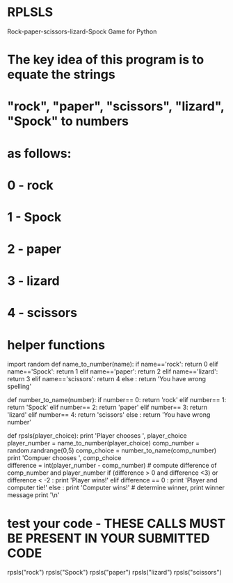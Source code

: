 # RPLSLS
Rock-paper-scissors-lizard-Spock Game for Python


# The key idea of this program is to equate the strings
# "rock", "paper", "scissors", "lizard", "Spock" to numbers
# as follows:
#
# 0 - rock
# 1 - Spock
# 2 - paper
# 3 - lizard
# 4 - scissors

# helper functions
import random
def name_to_number(name):
    if name=='rock':
        return 0
    elif name=='Spock':
        return 1
    elif name=='paper':
        return 2
    elif name=='lizard':
        return 3
    elif name=='scissors':
        return 4
    else :
        return 'You have wrong spelling'

def number_to_name(number):
    if number== 0:
        return 'rock'
    elif number== 1:
        return 'Spock'
    elif number== 2:
        return 'paper'
    elif number== 3:
        return 'lizard'
    elif number== 4:
        return 'scissors'
    else :
        return 'You have wrong number'
    
def rpsls(player_choice): 
    print 'Player chooses ', player_choice
    player_number = name_to_number(player_choice)
    comp_number = random.randrange(0,5)
    comp_choice = number_to_name(comp_number)
    print 'Compuer chooses ', comp_choice    
    difference = int(player_number - comp_number)
    # compute difference of comp_number and player_number
    if (difference > 0 and difference <3) or difference < -2 :
       print 'Player wins!'
    elif difference == 0 :
       print 'Player and computer tie!'
    else :
       print 'Computer wins!'
    # determine winner, print winner message
    print '\n'
    
# test your code - THESE CALLS MUST BE PRESENT IN YOUR SUBMITTED CODE
rpsls("rock")
rpsls("Spock")
rpsls("paper")
rpsls("lizard")
rpsls("scissors")




